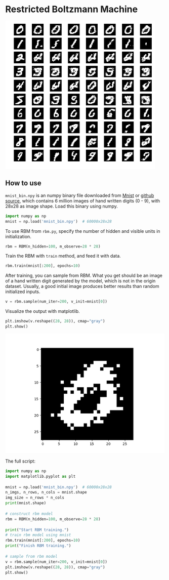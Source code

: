 # Restricted Boltzmann Machine

![all](/img/numbers100_1.png)


## How to use

`mnist_bin.npy` is an numpy binary file downloaded from [Mnist](http://yann.lecun.com/exdb/mnist/) or [github source](https://github.com/keezen/Fudan/tree/master/prml_2018/ass4_rbm), which contains 6 million images of hand written digits (0 - 9), with 28x28 as image shape.
Load this binary using numpy.
```python
import numpy as np
mnist = np.load('mnist_bin.npy')  # 60000x28x28
```

To use RBM from `rbm.py`, specify the number of hidden and visible units in initialization. 
```python
rbm = RBM(n_hidden=100, m_observe=28 * 28)
```

Train the RBM with `train` method, and feed it with data.
```python
rbm.train(mnist[:200], epochs=10)
```

After training, you can sample from RBM. What you get should be an image of a hand written digit generated by the model, which is not in the origin dataset.
Usually, a good initial image produces better results than random initialized inputs.
```python
v = rbm.sample(num_iter=200, v_init=mnist[0])
```

Visualize the output with matplotlib.
```python
plt.imshow(v.reshape((28, 28)), cmap="gray")
plt.show()
```
![Image of v](/img/example.png)


The full script:
```python
import numpy as np
import matplotlib.pyplot as plt

mnist = np.load('mnist_bin.npy')  # 60000x28x28
n_imgs, n_rows, n_cols = mnist.shape
img_size = n_rows * n_cols
print(mnist.shape)

# construct rbm model
rbm = RBM(n_hidden=100, m_observe=28 * 28)

print("Start RBM training.")
# train rbm model using mnist
rbm.train(mnist[:200], epochs=10)
print("Finish RBM training.")

# sample from rbm model
v = rbm.sample(num_iter=200, v_init=mnist[0])
plt.imshow(v.reshape((28, 28)), cmap="gray")
plt.show()
```

